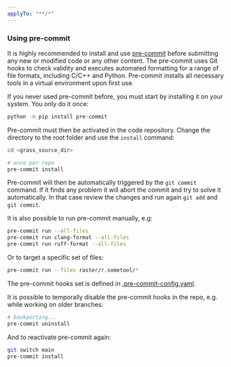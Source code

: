 ```yaml
---
applyTo: "**/*"
---
```

### Using pre-commit

It is highly recommended to install and use [pre-commit](https://pre-commit.com)
before submitting any new or modified code or any other content. The pre-commit
uses Git hooks to check validity and executes automated formatting for
a range of file formats, including C/C++ and Python. Pre-commit installs
all necessary tools in a virtual environment upon first use.

If you never used pre-commit before, you must start by installing it on your
system. You only do it once:

```bash
python -m pip install pre-commit
```

Pre-commit must then be activated in the code repository. Change the directory
to the root folder and use the `install` command:

```bash
cd <grass_source_dir>

# once per repo
pre-commit install
```

Pre-commit will then be automatically triggered by the `git commit` command. If
it finds any problem it will abort the commit and try to solve it automatically.
In that case review the changes and run again `git add` and
`git commit`.

It is also possible to run pre-commit manually, e.g:

```bash
pre-commit run --all-files
pre-commit run clang-format --all-files
pre-commit run ruff-format --all-files
```

Or to target a specific set of files:

```bash
pre-commit run --files raster/r.sometool/*
```

The pre-commit hooks set is defined in
[.pre-commit-config.yaml](../../.pre-commit-config.yaml).

It is possible to temporally disable the pre-commit hooks in the repo, e.g. while
working on older branches:

```bash
# backporting...
pre-commit uninstall
```

And to reactivate pre-commit again:

```bash
git switch main
pre-commit install
```
